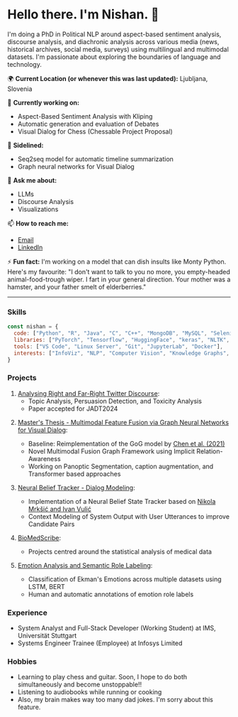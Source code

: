 
# Hello there. I'm Nishan. 👋

I'm doing a PhD in Political NLP around aspect-based sentiment analysis, discourse analysis, and diachronic analysis across various media (news, historical archives, social media, surveys) using multilingual and multimodal datasets. I'm passionate about exploring the boundaries of language and technology.

🌍 **Current Location (or whenever this was last updated):** Ljubljana, Slovenia

🔭 **Currently working on:**
- Aspect-Based Sentiment Analysis with Kliping
- Automatic generation and evaluation of Debates
- Visual Dialog for Chess (Chessable Project Proposal)

🔌 **Sidelined:**
- Seq2seq model for automatic timeline summarization
- Graph neural networks for Visual Dialog

💬 **Ask me about:**
- LLMs
- Discourse Analysis
- Visualizations

📫 **How to reach me:**
- [Email](inishan.chatterjee@gmail.com)
- [LinkedIn](https://www.linkedin.com/in/nishanchatterjee/)

⚡ **Fun fact:**
I'm working on a model that can dish insults like Monty Python. Here's my favourite:
"I don't want to talk to you no more, you empty-headed animal-food-trough wiper. I fart in your general direction. Your mother was a hamster, and your father smelt of elderberries."

---

### Skills

```javascript
const nishan = {
  code: ["Python", "R", "Java", "C", "C++", "MongoDB", "MySQL", "Selenium", "Bash", "LaTeX"],
  libraries: ["PyTorch", "Tensorflow", "HuggingFace", "keras", "NLTK", "scikit-learn", "Pandas", "NumPy"],
  tools: ["VS Code", "Linux Server", "Git", "JupyterLab", "Docker"],
  interests: ["InfoViz", "NLP", "Computer Vision", "Knowledge Graphs", "Biomedical NLP", "Algorithms", "Deep Learning", "Machine Learning"],
}
```

### Projects
1. [Analysing Right and Far-Right Twitter Discourse](https://github.com/nishan-chatterjee/the-right-discourse):
   - Topic Analysis, Persuasion Detection, and Toxicity Analysis
   - Paper accepted for JADT2024
<!---
1. [Automatic Timeline Summarization](https://github.com/nishan-chatterjee/the-great-weaver/):
   - Developing a Seq2seq model for generating a timeline from research abstracts and citation graphs
   - Automatic discovery, slot filling, and cluster analysis of connected timelines
> Note: Progress noted here might be slow!!
-->
2. [Master's Thesis - Multimodal Feature Fusion via Graph Neural Networks for Visual Dialog](https://github.com/nishan-chatterjee/visual-dialog):
	- Baseline: Reimplementation of the GoG model by [Chen et al. (2021)](https://arxiv.org/abs/2109.08475)
   - Novel Multimodal Fusion Graph Framework using Implicit Relation-Awareness
   - Working on Panoptic Segmentation, caption augmentation, and Transformer based approaches
   
3. [Neural Belief Tracker - Dialog Modeling](https://github.com/acxcv/nbt.git):
	- Implementation of a Neural Belief State Tracker based on [Nikola Mrkšić and Ivan Vulić](https://aclanthology.org/P18-2018/)
	- Context Modeling of System Output with User Utterances to improve Candidate Pairs

5. [BioMedScribe](https://github.com/nishan-chatterjee/BioMedScribe):
   - Projects centred around the statistical analysis of medical data

6. [Emotion Analysis and Semantic Role Labeling](https://github.com/nishan-chatterjee/emotion-analysis):
   - Classification of Ekman's Emotions across multiple datasets using LSTM, BERT
   - Human and automatic annotations of emotion role labels 

### Experience

- System Analyst and Full-Stack Developer (Working Student) at IMS, Universität Stuttgart
- Systems Engineer Trainee (Employee) at Infosys Limited

### Hobbies
- Learning to play chess and guitar. Soon, I hope to do both simultaneously and become unstoppable!!
- Listening to audiobooks while running or cooking
- Also, my brain makes way too many dad jokes. I'm sorry about this feature.
